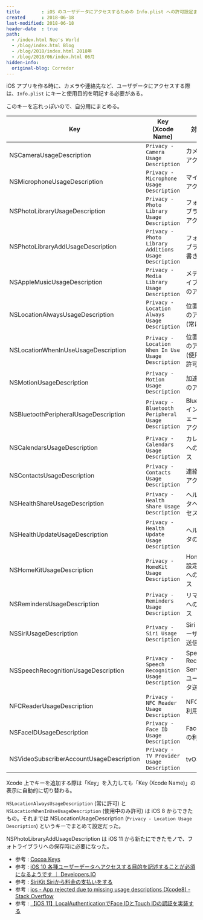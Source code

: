 ```yaml
---
title        : iOS のユーザデータにアクセスするための Info.plist への許可設定まとめ
created      : 2018-06-18
last-modified: 2018-06-18
header-date  : true
path:
  - /index.html Neo's World
  - /blog/index.html Blog
  - /blog/2018/index.html 2018年
  - /blog/2018/06/index.html 06月
hidden-info:
  original-blog: Corredor
---
```


iOS アプリを作る時に、カメラや連絡先など、ユーザデータにアクセスする際は、`Info.plist` にキーと使用目的を明記する必要がある。

このキーを忘れっぽいので、自分用にまとめる。

| Key                                      | Key (Xcode Name)                                      | 対象操作                                       |
|------------------------------------------|-------------------------------------------------------|------------------------------------------------|
| NSCameraUsageDescription                 | `Privacy - Camera Usage Description`                  | カメラへのアクセス                             |
| NSMicrophoneUsageDescription             | `Privacy - Microphone Usage Description`              | マイクへのアクセス                             |
| NSPhotoLibraryUsageDescription           | `Privacy - Photo Library Usage Description`           | フォトライブラリへのアクセス                   |
| NSPhotoLibraryAddUsageDescription        | `Privacy - Photo Library Additions Usage Description` | フォトライブラリへの書き込み                   |
| NSAppleMusicUsageDescription             | `Privacy - Media Library Usage Description`           | メディアライブラリへのアクセス                 |
| NSLocationAlwaysUsageDescription         | `Privacy - Location Always Usage Description`         | 位置情報へのアクセス (常に許可)                |
| NSLocationWhenInUseUsageDescription      | `Privacy - Location When In Use Usage Description`    | 位置情報へのアクセス (使用中のみ許可)          |
| NSMotionUsageDescription                 | `Privacy - Motion Usage Description`                  | 加速度計へのアクセス                           |
| NSBluetoothPeripheralUsageDescription    | `Privacy - Bluetooth Peripheral Usage Description`    | Bluetooth インターフェースへのアクセス         |
| NSCalendarsUsageDescription              | `Privacy - Calendars Usage Description`               | カレンダーへのアクセス                         |
| NSContactsUsageDescription               | `Privacy - Contacts Usage Description`                | 連絡先へのアクセス                             |
| NSHealthShareUsageDescription            | `Privacy - Health Share Usage Description`            | ヘルスデータへのアクセス                       |
| NSHealthUpdateUsageDescription           | `Privacy - Health Update Usage Description`           | ヘルスデータの変更                             |
| NSHomeKitUsageDescription                | `Privacy - HomeKit Usage Description`                 | HomeKit の設定データへのアクセス               |
| NSRemindersUsageDescription              | `Privacy - Reminders Usage Description`               | リマインダへのアクセス                         |
| NSSiriUsageDescription                   | `Privacy - Siri Usage Description`                    | Siri へのユーザデータ送信                      |
| NSSpeechRecognitionUsageDescription      | `Privacy - Speech Recognition Usage Description`      | Speech Recognition Server へのユーザデータ送信 |
| NFCReaderUsageDescription                | `Privacy - NFC Reader Usage Description`              | NFC タグの利用                                 |
| NSFaceIDUsageDescription                 | `Privacy - Face ID Usage Description`                 | FaceID 認証の利用                              |
| NSVideoSubscriberAccountUsageDescription | `Privacy - TV Provider Usage Description`             | tvOS 用                                        |

Xcode 上でキーを追加する際は「Key」を入力しても「Key (Xcode Name)」の表示に自動的に切り替わる。

`NSLocationAlwaysUsageDescription` (常に許可) と `NSLocationWhenInUseUsageDescription` (使用中のみ許可) は iOS 8 からできたもの。それまでは NSLocationUsageDescription (`Privacy - Location Usage Description`) というキーでまとめて設定だった。

NSPhotoLibraryAddUsageDescription は iOS 11 から新たにできたモノで、フォトライブラリへの保存時に必要になった。

- 参考 : [Cocoa Keys](https://developer.apple.com/library/content/documentation/General/Reference/InfoPlistKeyReference/Articles/CocoaKeys.html#//apple_ref/doc/uid/TP40009251-SW1)
- 参考 : [iOS 10 各種ユーザーデータへアクセスする目的を記述することが必須になるようです ｜ Developers.IO](https://dev.classmethod.jp/smartphone/iphone/ios10-privacy-data-purpose-description/)
- 参考 : [SiriKit Siriから料金の支払いをする](https://qiita.com/shindooo/items/37af96822846f820c45b)
- 参考 : [ios - App rejected due to missing usage descriptions (Xcode8) - Stack Overflow](https://stackoverflow.com/questions/39415895/app-rejected-due-to-missing-usage-descriptions-xcode8)
- 参考 : [【iOS 11】LocalAuthenticationでFace IDとTouch IDの認証を実装する](https://qiita.com/MilanistaDev/items/b0cd432290d18f336766)
